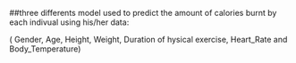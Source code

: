 ##three differents model used to predict the amount of calories burnt by each indivual using his/her data:

( Gender,  Age,  Height,  Weight, Duration of hysical exercise, Heart_Rate and  Body_Temperature)

